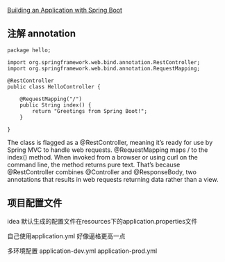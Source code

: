 [Building an Application with Spring Boot](https://spring.io/guides/gs/spring-boot/#initial)

## 注解 annotation
```
package hello;

import org.springframework.web.bind.annotation.RestController;
import org.springframework.web.bind.annotation.RequestMapping;

@RestController
public class HelloController {

    @RequestMapping("/")
    public String index() {
        return "Greetings from Spring Boot!";
    }

}
```
The class is flagged as a @RestController, meaning it’s ready for use by Spring MVC to handle web requests. @RequestMapping maps / to the index() method. When invoked from a browser or using curl on the command line, the method returns pure text. 
That’s because @RestController combines @Controller and @ResponseBody, two annotations that results in web requests returning data rather than a view.

## 项目配置文件
idea 默认生成的配置文件在resources下的application.properties文件 

自己使用application.yml 好像逼格更高一点

多环境配置
application-dev.yml
application-prod.yml
